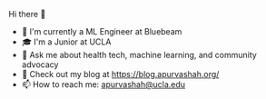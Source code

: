 Hi there 👋

- 🔭 I'm currently a ML Engineer at Bluebeam
- 🎓 I'm a Junior at UCLA
- 🌱 Ask me about health tech, machine learning, and community advocacy
- 📖 Check out my blog at https://blog.apurvashah.org/
- 📫 How to reach me: apurvashah@ucla.edu
